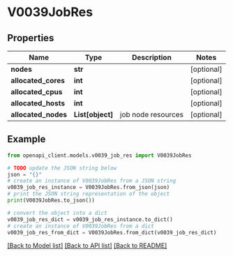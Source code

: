 # V0039JobRes


## Properties

Name | Type | Description | Notes
------------ | ------------- | ------------- | -------------
**nodes** | **str** |  | [optional] 
**allocated_cores** | **int** |  | [optional] 
**allocated_cpus** | **int** |  | [optional] 
**allocated_hosts** | **int** |  | [optional] 
**allocated_nodes** | **List[object]** | job node resources | [optional] 

## Example

```python
from openapi_client.models.v0039_job_res import V0039JobRes

# TODO update the JSON string below
json = "{}"
# create an instance of V0039JobRes from a JSON string
v0039_job_res_instance = V0039JobRes.from_json(json)
# print the JSON string representation of the object
print(V0039JobRes.to_json())

# convert the object into a dict
v0039_job_res_dict = v0039_job_res_instance.to_dict()
# create an instance of V0039JobRes from a dict
v0039_job_res_from_dict = V0039JobRes.from_dict(v0039_job_res_dict)
```
[[Back to Model list]](../README.md#documentation-for-models) [[Back to API list]](../README.md#documentation-for-api-endpoints) [[Back to README]](../README.md)


